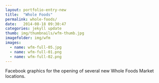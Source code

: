 ```yaml
---
layout: portfolio-entry-new
title:  "Whole Foods"
permalink: whole-foods/
date:   2014-08-18 09:30:47
categories: jekyll update
thumb: img/thumbnails/wfm-thumb.jpg
imagefolder: img/wfm
images:
  - name: wfm-full-05.jpg
  - name: wfm-full-01.png
  - name: wfm-full-02.png
---
```


Facebook graphics for the opening of several new Whole Foods Market locations.


[jekyll-gh]: https://github.com/jekyll/jekyll
[jekyll]:    http://jekyllrb.com
